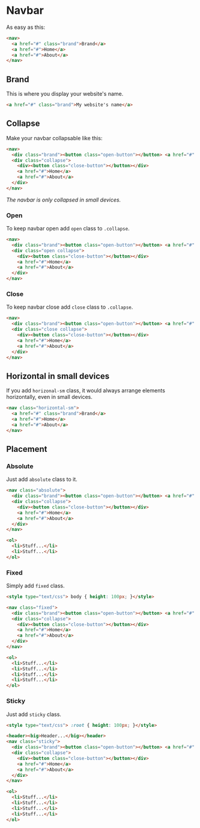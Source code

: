 # Navbar

As easy as this:

```HTML
<nav>
  <a href="#" class="brand">Brand</a>
  <a href="#">Home</a>
  <a href="#">About</a>
</nav>
```

## Brand

This is where you display your website's name.

```HTML
<a href="#" class="brand">My website's name</a>
```

## Collapse

Make your navbar collapsable like this:

```HTML
<nav>
  <div class="brand"><button class="open-button"></button> <a href="#" >Brand</a></div>
  <div class="collapse">
    <div><button class="close-button"></button></div>
    <a href="#">Home</a>
    <a href="#">About</a>
  </div>
</nav>
```

_The navbar is only collapsed in small devices._

### Open

To keep navbar open add `open` class to `.collapse`.

```HTML
<nav>
  <div class="brand"><button class="open-button"></button> <a href="#" >Brand</a></div>
  <div class="open collapse">
    <div><button class="close-button"></button></div>
    <a href="#">Home</a>
    <a href="#">About</a>
  </div>
</nav>
```

### Close

To keep navbar close add `close` class to `.collapse`.

```HTML
<nav>
  <div class="brand"><button class="open-button"></button> <a href="#" >Brand</a></div>
  <div class="close collapse">
    <div><button class="close-button"></button></div>
    <a href="#">Home</a>
    <a href="#">About</a>
  </div>
</nav>
```

## Horizontal in small devices

If you add `horizonal-sm` class, it would always arrange elements horizontally, even in small devices.

```HTML
<nav class="horizontal-sm">
  <a href="#" class="brand">Brand</a>
  <a href="#">Home</a>
  <a href="#">About</a>
</nav>
```

## Placement

### Absolute

Just add `absolute` class to it.

```HTML
<nav class="absolute">
  <div class="brand"><button class="open-button"></button> <a href="#" >Brand</a></div>
  <div class="collapse">
    <div><button class="close-button"></button></div>
    <a href="#">Home</a>
    <a href="#">About</a>
  </div>
</nav>

<ol>
  <li>Stuff...</li>
  <li>Stuff...</li>
</ol>
```

### Fixed

Simply add `fixed` class.

```HTML
<style type="text/css"> body { height: 100px; }</style>

<nav class="fixed">
  <div class="brand"><button class="open-button"></button> <a href="#" >Brand</a></div>
  <div class="collapse">
    <div><button class="close-button"></button></div>
    <a href="#">Home</a>
    <a href="#">About</a>
  </div>
</nav>

<ol>
  <li>Stuff...</li>
  <li>Stuff...</li>
  <li>Stuff...</li>
  <li>Stuff...</li>
</ol>
```

### Sticky

Just add `sticky` class.

```HTML
<style type="text/css"> :root { height: 100px; }</style>

<header><big>Header...</big></header>
<nav class="sticky">
  <div class="brand"><button class="open-button"></button> <a href="#" >Brand</a></div>
  <div class="collapse">
    <div><button class="close-button"></button></div>
    <a href="#">Home</a>
    <a href="#">About</a>
  </div>
</nav>

<ol>
  <li>Stuff...</li>
  <li>Stuff...</li>
  <li>Stuff...</li>
  <li>Stuff...</li>
</ol>
```
